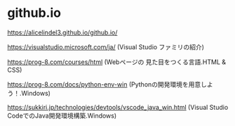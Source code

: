 # github.io
https://alicelindel3.github.io/github.io/

https://visualstudio.microsoft.com/ja/
(Visual Studio ファミリの紹介)

https://prog-8.com/courses/html
(Webページの 見た目をつくる言語.HTML & CSS)

https://prog-8.com/docs/python-env-win
(Pythonの開発環境を用意しよう！.Windows)

https://sukkiri.jp/technologies/devtools/vscode_java_win.html
(Visual Studio CodeでのJava開発環境構築.Windows)
